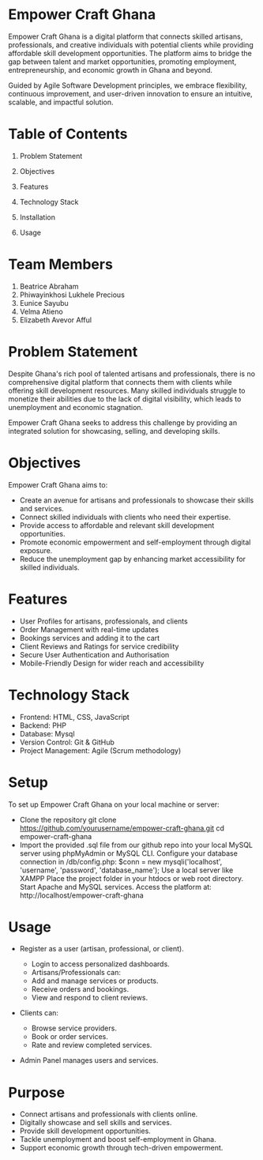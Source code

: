 # Empower Craft Ghana

Empower Craft Ghana is a digital platform that connects skilled artisans, professionals, and creative individuals with potential clients while providing affordable skill development opportunities. The platform aims to bridge the gap between talent and market opportunities, promoting employment, entrepreneurship, and economic growth in Ghana and beyond.


Guided by Agile Software Development principles, we embrace flexibility, continuous improvement, and user-driven innovation to ensure an intuitive, scalable, and impactful solution.


# Table of Contents

1. Problem Statement
2. Objectives

3. Features
4. Technology Stack
5. Installation
6. Usage

# Team Members
1. Beatrice Abraham
2. Phiwayinkhosi Lukhele Precious
3. Eunice Sayubu
4. Velma Atieno
5. Elizabeth Avevor Afful


# Problem Statement

Despite Ghana's rich pool of talented artisans and professionals, there is no comprehensive digital platform that connects them with clients while offering skill development resources. Many skilled individuals struggle to monetize their abilities due to the lack of digital visibility, which leads to unemployment and economic stagnation.

Empower Craft Ghana seeks to address this challenge by providing an integrated solution for showcasing, selling, and developing skills.

# Objectives
Empower Craft Ghana aims to:

* Create an avenue for artisans and professionals to showcase their skills and services.
* Connect skilled individuals with clients who need their expertise.
* Provide access to affordable and relevant skill development opportunities.
* Promote economic empowerment and self-employment through digital exposure.
* Reduce the unemployment gap by enhancing market accessibility for skilled individuals.


# Features
* User Profiles for artisans, professionals, and clients
* Order Management with real-time updates
* Bookings services and adding it to the cart
* Client Reviews and Ratings for service credibility
* Secure User Authentication and Authorisation
* Mobile-Friendly Design for wider reach and accessibility

# Technology Stack
* Frontend: HTML, CSS, JavaScript
* Backend: PHP
* Database: Mysql
* Version Control: Git & GitHub
* Project Management: Agile (Scrum methodology)

# Setup
To set up Empower Craft Ghana on your local machine or server:
* Clone the repository
  git clone https://github.com/yourusername/empower-craft-ghana.git
  cd empower-craft-ghana
* Import the provided .sql file from our github repo into your local MySQL server using phpMyAdmin 
  or MySQL CLI.
  Configure your database connection in /db/config.php:
  $conn = new mysqli('localhost', 'username', 'password', 'database_name');
   Use a local server like XAMPP
  Place the project folder in your htdocs or web root directory.
  Start Apache and MySQL services.
  Access the platform at:
  http://localhost/empower-craft-ghana

# Usage
* Register as a user (artisan, professional, or client).
  * Login to access personalized dashboards.
  * Artisans/Professionals can:
  * Add and manage services or products.
  * Receive orders and bookings.
  * View and respond to client reviews.

* Clients can:
  * Browse service providers.
  * Book or order services.
  * Rate and review completed services.
* Admin Panel  manages users and services.

# Purpose 
* Connect artisans and professionals with clients online.
* Digitally showcase and sell skills and services.
* Provide skill development opportunities.
* Tackle unemployment and boost self-employment in Ghana.
* Support economic growth through tech-driven empowerment.


